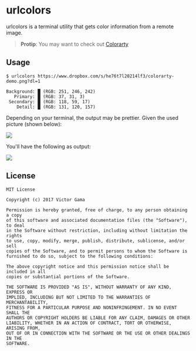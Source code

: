 # urlcolors

urlcolors is a terminal utility that gets color information from a remote image.
> **Protip**: You may want to check out [Colorarty](https://github.com/victorgama/colorarty)

## Usage

```
$ urlcolors https://www.dropbox.com/s/he76t7l20214lf3/colorarty-demo.png?dl=1

Background: █ (RGB: 251, 246, 242)
   Primary: █ (RGB: 37, 31, 3)
 Secondary: █ (RGB: 118, 59, 17)
    Detail: █ (RGB: 131, 120, 157)

```

Depending on your terminal, the output may be prettier. Given the used picture
(shown below):

![](https://www.dropbox.com/s/he76t7l20214lf3/colorarty-demo.png?dl=1)

You'll have the following as output:

![](https://www.dropbox.com/s/e9nywtdsdp331mn/urlcolors-demo.png?dl=1)

## License
```
MIT License

Copyright (c) 2017 Victor Gama

Permission is hereby granted, free of charge, to any person obtaining a copy
of this software and associated documentation files (the "Software"), to deal
in the Software without restriction, including without limitation the rights
to use, copy, modify, merge, publish, distribute, sublicense, and/or sell
copies of the Software, and to permit persons to whom the Software is
furnished to do so, subject to the following conditions:

The above copyright notice and this permission notice shall be included in all
copies or substantial portions of the Software.

THE SOFTWARE IS PROVIDED "AS IS", WITHOUT WARRANTY OF ANY KIND, EXPRESS OR
IMPLIED, INCLUDING BUT NOT LIMITED TO THE WARRANTIES OF MERCHANTABILITY,
FITNESS FOR A PARTICULAR PURPOSE AND NONINFRINGEMENT. IN NO EVENT SHALL THE
AUTHORS OR COPYRIGHT HOLDERS BE LIABLE FOR ANY CLAIM, DAMAGES OR OTHER
LIABILITY, WHETHER IN AN ACTION OF CONTRACT, TORT OR OTHERWISE, ARISING FROM,
OUT OF OR IN CONNECTION WITH THE SOFTWARE OR THE USE OR OTHER DEALINGS IN THE
SOFTWARE.
```
